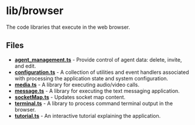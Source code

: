 # lib/browser
The code libraries that execute in the web browser.

## Files
<!-- Do not edit below this line.  Contents dynamically populated. -->

* **[agent_management.ts](agent_management.ts)** - Provide control of agent data: delete, invite, and edit.
* **[configuration.ts](configuration.ts)** - A collection of utilities and event handlers associated with processing the application state and system configuration.
* **[media.ts](media.ts)**                 - A library for executing audio/video calls.
* **[message.ts](message.ts)**             - A library for executing the text messaging application.
* **[socketMap.ts](socketMap.ts)**         - Updates socket map content.
* **[terminal.ts](terminal.ts)**           - A library to process command terminal output in the browser.
* **[tutorial.ts](tutorial.ts)**           - An interactive tutorial explaining the application.